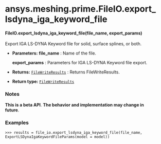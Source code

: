 # ansys.meshing.prime.FileIO.export_lsdyna_iga_keyword_file

<a id="ansys.meshing.prime.FileIO.export_lsdyna_iga_keyword_file"></a>

#### FileIO.export_lsdyna_iga_keyword_file(file_name, export_params)

Export IGA LS-DYNA Keyword file for solid, surface splines, or both.

* **Parameters:**
  **file_name**
  : Name of the file.

  **export_params**
  : Parameters for IGA LS-DYNA Keyword file export.
* **Returns:**
  [`FileWriteResults`](ansys.meshing.prime.FileWriteResults.md#ansys.meshing.prime.FileWriteResults)
  : Returns FileWriteResults.
* **Return type:**
  [`FileWriteResults`](ansys.meshing.prime.FileWriteResults.md#ansys.meshing.prime.FileWriteResults)

### Notes

**This is a beta API**. **The behavior and implementation may change in future**.

### Examples

```pycon
>>> results = file_io.export_lsdyna_iga_keyword_file(file_name, ExportLSDynaIgaKeywordFileParams(model = model))
```

<!-- !! processed by numpydoc !! -->
